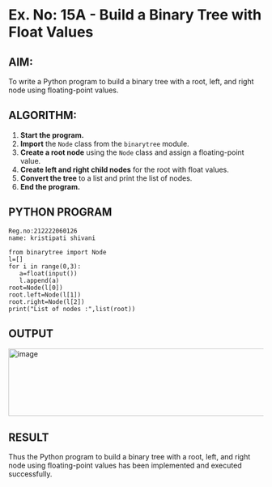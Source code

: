 # Ex. No: 15A - Build a Binary Tree with Float Values

## AIM:
To write a Python program to build a binary tree with a root, left, and right node using floating-point values.

## ALGORITHM:

1. **Start the program.**
2. **Import** the `Node` class from the `binarytree` module.
3. **Create a root node** using the `Node` class and assign a floating-point value.
4. **Create left and right child nodes** for the root with float values.
5. **Convert the tree** to a list and print the list of nodes.
6. **End the program.**

## PYTHON PROGRAM

```
Reg.no:212222060126
name: kristipati shivani

from binarytree import Node
l=[]
for i in range(0,3):
   a=float(input())
   l.append(a)
root=Node(l[0])
root.left=Node(l[1])
root.right=Node(l[2])
print("List of nodes :",list(root))
```

## OUTPUT
<img width="731" height="133" alt="image" src="https://github.com/user-attachments/assets/82715ddc-8564-42d1-9c16-0e27521deee4" />

## RESULT
Thus the Python program to build a binary tree with a root, left, and right node using floating-point values has been implemented and executed successfully.
